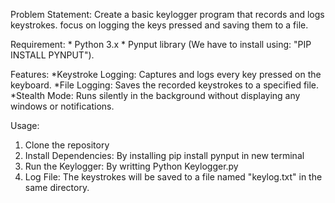 Problem Statement: Create a basic keylogger program that records and logs keystrokes. focus on logging the keys pressed and saving them to a file.

Requirement: * Python 3.x
             * Pynput library (We have to install using: "PIP INSTALL PYNPUT").

Features:
*Keystroke Logging: Captures and logs every key pressed on the keyboard.
*File Logging: Saves the recorded keystrokes to a specified file.
*Stealth Mode: Runs silently in the background without displaying any windows or notifications.

Usage:
1. Clone the repository
2. Install Dependencies: By installing pip install pynput in new terminal 
3. Run the Keylogger: By writting Python Keylogger.py
4. Log File: The keystrokes will be saved to a file named "keylog.txt" in the same directory.
